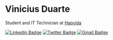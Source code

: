 # Vinicius Duarte 

Student and IT Technician at [Hapvida](https://www.hapvida.com.br)

[![Linkedin Badge](https://img.shields.io/badge/-Vinicius%20Duarte-5e8a91?style=flat-square&logo=Linkedin&logoColor=white&link=https://www.linkedin.com/in/vinicmd/)](https://www.linkedin.com/in/vinicmd/) 
[![Twitter Badge](https://img.shields.io/badge/-@MD_vinicius-5e8a91?style=flat-square&labelColor=5e8a91&logo=twitter&logoColor=white&link=https://twitter.com/MD_viniciusd)](https://twitter.com/MD_vinicius) 
[![Gmail Badge](https://img.shields.io/badge/-viniciusmirandaduarte@gmail.com-5e8a91?style=flat-square&logo=Gmail&logoColor=white&link=mailto:viniciusmirandaduarte@gmail.com)](mailto:viniciusmirandaduarte@gmail.com)



